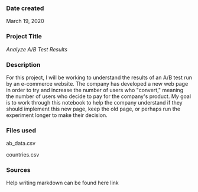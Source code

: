 ### Date created
March 19, 2020

### Project Title
*Analyze A/B Test Results*

### Description
 For this project, I will be working to understand the results of an A/B test run by an e-commerce website. The company has developed a new web page in order to try and increase the number of users who "convert," meaning the number of users who decide to pay for the company's product. My goal is to work through this notebook to help the company understand if they should implement this new page, keep the old page, or perhaps run the experiment longer to make their decision.

### Files used
ab_data.csv

countries.csv

### Sources
Help writing markdown can be found here link




